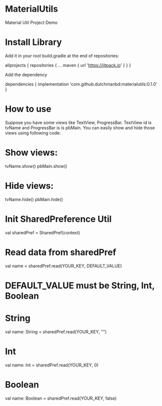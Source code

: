 # MaterialUtils
Material Util Project Demo

# Install Library
Add it in your root build.gradle at the end of repositories:

allprojects {
		repositories {
			...
			maven { url 'https://jitpack.io' }
		}
}

Add the dependency

dependencies {
	        implementation 'com.github.dutchmanbd:materialutils:0.1.0'
}

# How to use

Suppose you have some views like TextView, ProgressBar. TextView id is tvName and ProgressBar is is pbMain.
You can easily show and hide those views using following code:

# Show views:
tvName.show()
pbMain.show()

# Hide views:
tvName.hide()
pbMain.hide()

# Init SharedPreference Util
val sharedPref = SharedPref(context)

# Read data from sharedPref

val name = sharedPref.read(YOUR_KEY, DEFAULT_VALUE) 

# DEFAULT_VALUE must be String, Int, Boolean

# String
val name: String = sharedPref.read(YOUR_KEY, "")

# Int
val name: Int = sharedPref.read(YOUR_KEY, 0)
# Boolean
val name: Boolean = sharedPref.read(YOUR_KEY, false)
